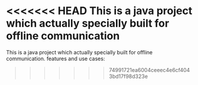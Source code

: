 <<<<<<< HEAD
This is a java project which actually specially built for offline communication
=======
This is a java project which actually specially built for offline communication. features and use cases:

>>>>>>> 74991721ea6004ceeec4e6cf4043bd17f98d323e
